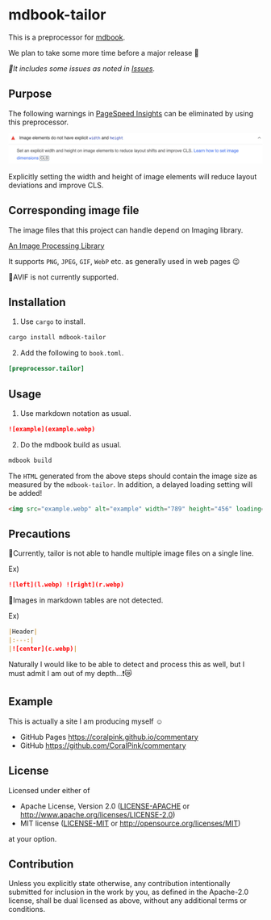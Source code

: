 # mdbook-tailor

This is a preprocessor for [mdbook](https://github.com/rust-lang/mdBook).

We plan to take some more time before a major release 🐣

_🔺It includes some issues as noted in [Issues](https://github.com/CoralPink/mdbook-tailor/issues)._

## Purpose

The following warnings in [PageSpeed Insights](https://pagespeed.web.dev) can be eliminated by using this preprocessor.

![warning](res/warning.webp)

Explicitly setting the width and height of image elements will reduce layout deviations and improve CLS.

## Corresponding image file

The image files that this project can handle depend on Imaging library.

[An Image Processing Library](https://crates.io/crates/image)

It supports `PNG`, `JPEG`, `GIF`, `WebP` etc. as generally used in web pages 😉

🔺AVIF is not currently supported.

## Installation

1. Use `cargo` to install.

```sh
cargo install mdbook-tailor
```

2. Add the following to `book.toml`.

```toml
[preprocessor.tailor]
```

## Usage

1. Use markdown notation as usual.

```markdown
![example](example.webp)
```

2. Do the mdbook build as usual. 

```sh
mdbook build
```

The `HTML` generated from the above steps should contain the image size as measured by the `mdbook-tailor`.
In addition, a delayed loading setting will be added!

```html
<img src="example.webp" alt="example" width="789" height="456" loading="lazy">
```

## Precautions

🔺Currently, tailor is not able to handle multiple image files on a single line.

Ex)

```markdown
![left](l.webp) ![right](r.webp)
```

🔺Images in markdown tables are not detected.

Ex)

```markdown
|Header|
|:---:|
|![center](c.webp)|
```

Naturally I would like to be able to detect and process this as well, but I must admit I am out of my depth...❗😿

## Example

This is actually a site I am producing myself ☺️

 * GitHub Pages
   https://coralpink.github.io/commentary
 * GitHub
   https://github.com/CoralPink/commentary

## License

Licensed under either of

 * Apache License, Version 2.0
   ([LICENSE-APACHE](LICENSE-APACHE) or http://www.apache.org/licenses/LICENSE-2.0)
 * MIT license
   ([LICENSE-MIT](LICENSE-MIT) or http://opensource.org/licenses/MIT)

at your option.

## Contribution

Unless you explicitly state otherwise, any contribution intentionally submitted
for inclusion in the work by you, as defined in the Apache-2.0 license, shall be
dual licensed as above, without any additional terms or conditions.
